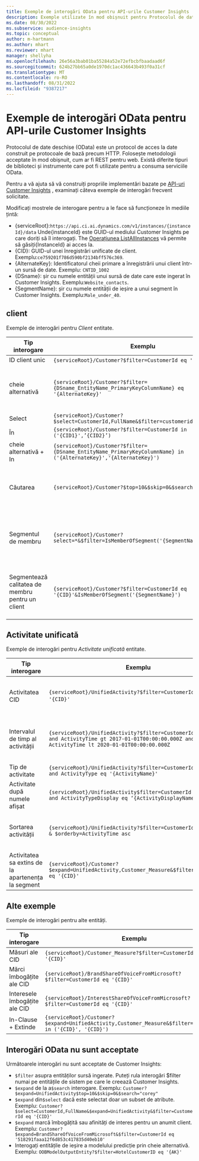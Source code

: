 ```yaml
---
title: Exemple de interogări OData pentru API-urile Customer Insights
description: Exemple utilizate în mod obișnuit pentru Protocolul de date deschise (OData) pentru a interoga API-urile Customer Insights pentru a examina datele.
ms.date: 08/30/2022
ms.subservice: audience-insights
ms.topic: conceptual
author: m-hartmann
ms.author: mhart
ms.reviewer: mhart
manager: shellyha
ms.openlocfilehash: 26e56a3bab01ba55284a52e72efbcbfbaadaad6f
ms.sourcegitcommit: 624b27bb65a0de1970dc1ac436643b493f0a31cf
ms.translationtype: MT
ms.contentlocale: ro-RO
ms.lasthandoff: 08/31/2022
ms.locfileid: "9387217"
---
```

# <a name="odata-query-examples-for-customer-insights-apis"></a>Exemple de interogări OData pentru API-urile Customer Insights

Protocolul de date deschise (OData) este un protocol de acces la date construit pe protocoale de bază precum HTTP. Folosește metodologii acceptate în mod obișnuit, cum ar fi REST pentru web. Există diferite tipuri de biblioteci și instrumente care pot fi utilizate pentru a consuma serviciile OData.

Pentru a vă ajuta să vă construiți propriile implementări bazate pe [API-uri Customer Insights](apis.md) , examinați câteva exemple de interogări frecvent solicitate.

Modificați mostrele de interogare pentru a le face să funcționeze în mediile țintă:

- {serviceRoot}:`https://api.ci.ai.dynamics.com/v1/instances/{instanceId}/data` Unde{instanceId} este GUID-ul mediului Customer Insights pe care doriți să îl interogați. The [Operațiunea ListAllInstances](https://developer.ci.ai.dynamics.com/api-details#api=CustomerInsights&operation=Get-all-instances) vă permite să găsiți{InstanceId} ai acces la.
- {CID}: GUID-ul unei înregistrări unificate de client. Exemplu:`ce759201f786d590bf2134bff576c369`.
- {AlternateKey}: Identificatorul cheii primare a înregistrării unui client într-un sursă de date. Exemplu: `CNTID_1002`
- {DSname}: șir cu numele entității unui sursă de date care este ingerat în Customer Insights. Exemplu:`Website_contacts`.
- {SegmentName}: șir cu numele entității de ieșire a unui segment în Customer Insights. Exemplu:`Male_under_40`.

## <a name="customer"></a>client

Exemple de interogări pentru *Client* entitate.

|Tip interogare |Exemplu  | Notă  |
|---------|---------|---------|
|ID client unic     | `{serviceRoot}/Customer?$filter=CustomerId eq '{CID}'`          |  |
|cheie alternativă    | `{serviceRoot}/Customer?$filter={DSname_EntityName_PrimaryKeyColumnName} eq '{AlternateKey}'`         |  Cheile alternative persistă în entitatea client unificată       |
|Select   | `{serviceRoot}/Customer?$select=CustomerId,FullName&$filter=customerid eq '1'`        |         |
|În    | `{serviceRoot}/Customer?$filter=CustomerId in ('{CID1}',’{CID2}’)`        |         |
|cheie alternativă + In   | `{serviceRoot}/Customer?$filter={DSname_EntityName_PrimaryKeyColumnName} in ('{AlternateKey}','{AlternateKey}')`         |         |
|Căutarea  | `{serviceRoot}/Customer?$top=10&$skip=0&$search="string"`        |   Returnează primele 10 rezultate pentru un șir de căutare      |
|Segmentul de membru  | `{serviceRoot}/Customer?select=*&$filter=IsMemberOfSegment('{SegmentName}')&$top=10`     | Returnează un număr prestabilit de rânduri de la entitatea de segmentare.      |
|Segmentează calitatea de membru pentru un client | `{serviceRoot}/Customer?$filter=CustomerId eq '{CID}'&IsMemberOfSegment('{SegmentName}')`     | Returnează profilul clientului dacă este membru al segmentului dat     |

## <a name="unified-activity"></a>Activitate unificată

Exemple de interogări pentru *Activitate unificată* entitate.

|Tip interogare |Exemplu  | Notă  |
|---------|---------|---------|
|Activitatea CID     | `{serviceRoot}/UnifiedActivity?$filter=CustomerId eq '{CID}'`          | Listează activitățile unui anumit profil de client |
|Intervalul de timp al activității    | `{serviceRoot}/UnifiedActivity?$filter=CustomerId eq '{CID}' and ActivityTime gt 2017-01-01T00:00:00.000Z and ActivityTime lt 2020-01-01T00:00:00.000Z`     |  Activitățile unui profil de client într-un interval de timp       |
|Tip de activitate    |   `{serviceRoot}/UnifiedActivity?$filter=CustomerId eq '{CID}' and ActivityType eq '{ActivityName}'`        |         |
|Activitate după numele afișat     | `{serviceRoot}/UnifiedActivity$filter=CustomerId eq ‘{CID}’ and ActivityTypeDisplay eq ‘{ActivityDisplayName}’`        | |
|Sortarea activității    | `{serviceRoot}/UnifiedActivity?$filter=CustomerId eq ‘{CID}’ & $orderby=ActivityTime asc`     |  Sortați activitățile crescător sau descendent       |
|Activitatea sa extins de la apartenența la segment  |   `{serviceRoot}/Customer?$expand=UnifiedActivity,Customer_Measure&$filter=CustomerId eq '{CID}'`     |         |

## <a name="other-examples"></a>Alte exemple

Exemple de interogări pentru alte entități.

|Tip interogare |Exemplu  | Notă  |
|---------|---------|---------|
|Măsuri ale CID    | `{serviceRoot}/Customer_Measure?$filter=CustomerId eq '{CID}'`          |  |
|Mărci îmbogățite ale CID    | `{serviceRoot}/BrandShareOfVoiceFromMicrosoft?$filter=CustomerId eq '{CID}'`  |       |
|Interesele îmbogățite ale CID    |   `{serviceRoot}/InterestShareOfVoiceFromMicrosoft?$filter=CustomerId eq '{CID}'`       |         |
|In-Clause + Extinde     | `{serviceRoot}/Customer?$expand=UnifiedActivity,Customer_Measure&$filter=CustomerId in ('{CID}', '{CID}')`         | |

## <a name="not-supported-odata-queries"></a>Interogări OData nu sunt acceptate

Următoarele interogări nu sunt acceptate de Customer Insights:

- `$filter` asupra entităților sursă ingerate. Puteți rula interogări $filter numai pe entitățile de sistem pe care le creează Customer Insights.
- `$expand` de la a`$search` interogare. Exemplu: `Customer?$expand=UnifiedActivity$top=10&$skip=0&$search="corey"`
- `$expand` din`$select` dacă este selectat doar un subset de atribute. Exemplu: `Customer?$select=CustomerId,FullName&$expand=UnifiedActivity&$filter=CustomerId eq '{CID}'`
- `$expand` marcă îmbogățită sau afinități de interes pentru un anumit client. Exemplu: `Customer?$expand=BrandShareOfVoiceFromMicrosoft&$filter=CustomerId eq '518291faaa12f6d853c417835d40eb10'`
- Interogați entitățile de ieșire a modelului predicție prin cheie alternativă. Exemplu: `OOBModelOutputEntity?$filter=HotelCustomerID eq '{AK}'`
